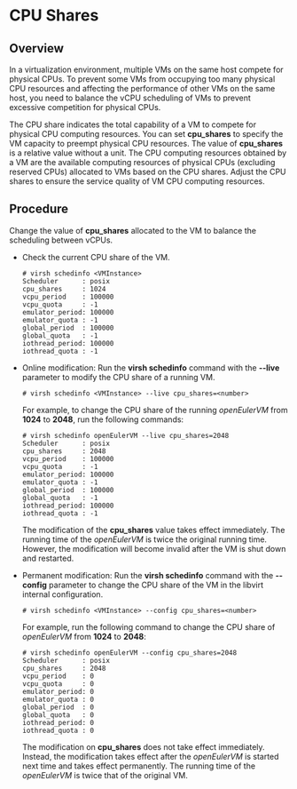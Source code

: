 # CPU Shares<a name="EN-US_TOPIC_0187048009"></a>

## Overview<a name="section61194018491"></a>

In a virtualization environment, multiple VMs on the same host compete for physical CPUs. To prevent some VMs from occupying too many physical CPU resources and affecting the performance of other VMs on the same host, you need to balance the vCPU scheduling of VMs to prevent excessive competition for physical CPUs.

The CPU share indicates the total capability of a VM to compete for physical CPU computing resources. You can set  **cpu\_shares**  to specify the VM capacity to preempt physical CPU resources. The value of  **cpu\_shares**  is a relative value without a unit. The CPU computing resources obtained by a VM are the available computing resources of physical CPUs \(excluding reserved CPUs\) allocated to VMs based on the CPU shares. Adjust the CPU shares to ensure the service quality of VM CPU computing resources.

## Procedure<a name="section2098911584213"></a>

Change the value of  **cpu\_shares**  allocated to the VM to balance the scheduling between vCPUs.

-   Check the current CPU share of the VM.

    ```
    # virsh schedinfo <VMInstance>
    Scheduler      : posix
    cpu_shares     : 1024
    vcpu_period    : 100000
    vcpu_quota     : -1
    emulator_period: 100000
    emulator_quota : -1
    global_period  : 100000
    global_quota   : -1
    iothread_period: 100000
    iothread_quota : -1
    ```


-   Online modification: Run the  **virsh schedinfo**  command with the  **--live**  parameter to modify the CPU share of a running VM.

    ```
    # virsh schedinfo <VMInstance> --live cpu_shares=<number>
    ```

    For example, to change the CPU share of the running  _openEulerVM_  from  **1024**  to  **2048**, run the following commands:

    ```
    # virsh schedinfo openEulerVM --live cpu_shares=2048
    Scheduler      : posix
    cpu_shares     : 2048
    vcpu_period    : 100000
    vcpu_quota     : -1
    emulator_period: 100000
    emulator_quota : -1
    global_period  : 100000
    global_quota   : -1
    iothread_period: 100000
    iothread_quota : -1
    ```

    The modification of the  **cpu\_shares**  value takes effect immediately. The running time of the  _openEulerVM_  is twice the original running time. However, the modification will become invalid after the VM is shut down and restarted.

-   Permanent modification: Run the  **virsh schedinfo**  command with the  **--config**  parameter to change the CPU share of the VM in the libvirt internal configuration.

    ```
    # virsh schedinfo <VMInstance> --config cpu_shares=<number>
    ```

    For example, run the following command to change the CPU share of  _openEulerVM_  from  **1024**  to  **2048**:

    ```
    # virsh schedinfo openEulerVM --config cpu_shares=2048
    Scheduler      : posix
    cpu_shares     : 2048
    vcpu_period    : 0
    vcpu_quota     : 0
    emulator_period: 0
    emulator_quota : 0
    global_period  : 0
    global_quota   : 0
    iothread_period: 0
    iothread_quota : 0
    ```

    The modification on  **cpu\_shares**  does not take effect immediately. Instead, the modification takes effect after the  _openEulerVM_  is started next time and takes effect permanently. The running time of the  _openEulerVM_  is twice that of the original VM.


